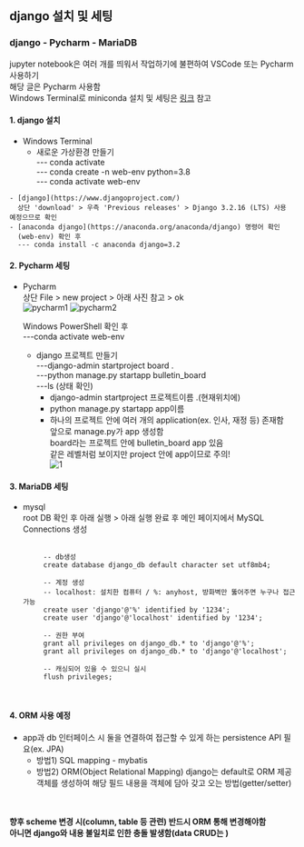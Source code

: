 ## django 설치 및 세팅
### django - Pycharm - MariaDB   
jupyter notebook은 여러 개를 띄워서 작업하기에 불편하여 VSCode 또는 Pycharm 사용하기   
해당 글은 Pycharm 사용함   
Windows Terminal로 miniconda 설치 및 세팅은 [링크](https://github.com/Son-Sumin/ml_dl/blob/main/%EC%B4%88%EA%B8%B0%EC%84%A4%EC%A0%95.md) 참고

#### 1. django 설치   
   - Windows Terminal   
     - 새로운 가상환경 만들기   
      --- conda activate   
      --- conda create -n web-env python=3.8   
      --- conda activate web-env   
      
    - [django](https://www.djangoproject.com/)   
      상단 'download' > 우측 'Previous releases' > Django 3.2.16 (LTS) 사용 예정으므로 확인   
    - [anaconda django](https://anaconda.org/anaconda/django) 명령어 확인   
      (web-env) 확인 후
      --- conda install -c anaconda django=3.2   

#### 2. Pycharm 세팅   
   - Pycharm   
     상단 File > new project > 아래 사진 참고 > ok     
     ![pycharm1](https://user-images.githubusercontent.com/114986832/210559528-cc534c3b-bc70-4ab2-a474-f11c6ac8adf6.png)
     ![pycharm2](https://user-images.githubusercontent.com/114986832/210559581-72eedc49-1853-429b-afda-8741d7dee543.png)
     
     Windows PowerShell 확인 후   
     ---conda activate web-env   
  
     - django 프로젝트 만들기   
      ---django-admin startproject board .   
      ---python manage.py startapp bulletin_board   
      ---ls (상태 확인)
         * django-admin startproject 프로젝트이름 .(현재위치에)   
         * python manage.py startapp app이름   
         * 하나의 프로젝트 안에 여러 개의 application(ex. 인사, 재정 등) 존재함   
           앞으로 manage.py가 app 생성함   
           board라는 프로젝트 안에 bulletin_board app 있음   
           같은 레벨처럼 보이지만 project 안에 app이므로 주의!   
           ![1](https://user-images.githubusercontent.com/114986832/210558986-fc7118c5-1425-4dde-adb2-b19715b5c015.PNG)
           
#### 3. MariaDB 세팅  
  - mysql   
    root DB 확인 후 아래 실행 > 아래 실행 완료 후 메인 페이지에서 MySQL Connections 생성      
       
      <pre>
      <code>
         -- db생성
         create database django_db default character set utf8mb4;

         -- 계정 생성
         -- localhost: 설치한 컴퓨터 / %: anyhost, 방화벽만 뚫어주면 누구나 접근 가능
         create user 'django'@'%' identified by '1234';
         create user 'django'@'localhost' identified by '1234';

         -- 권한 부여
         grant all privileges on django_db.* to 'django'@'%';
         grant all privileges on django_db.* to 'django'@'localhost';

         -- 캐싱되어 있을 수 있으니 실시
         flush privileges;
      </code>
      </pre>

#### 4. ORM 사용 예정 
  - app과 db 인터페이스 시 둘을 연결하여 접근할 수 있게 하는 persistence API 필요(ex. JPA)   
     * 방법1) SQL mapping - mybatis   
     * 방법2) ORM(Object Relational Mapping)
              django는 default로 ORM 제공   
              객체를 생성하여 해당 필드 내용을 객체에 담아 갖고 오는 방법(getter/setter)

<br/><br/>
**향후 scheme 변경 시(column, table 등 관련) 반드시 ORM 통해 변경해야함**   
**아니면 django와 내용 불일치로 인한 충돌 발생함(data CRUD는 )**
